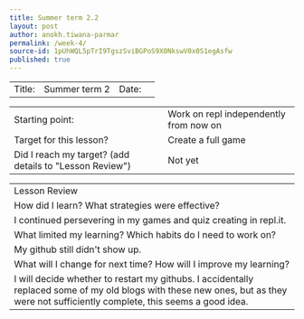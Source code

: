 ```yaml
---
title: Summer term 2.2
layout: post
author: anokh.tiwana-parmar
permalink: /week-4/
source-id: 1pUhWQL5pTrI9TgszSviBGPoS9X0NkswV0x0S1egAsfw
published: true
---
```

<table>
  <tr>
    <td>Title:  </td>
    <td>Summer term 2</td>
    <td> Date:  </td>
    <td></td>
  </tr>
</table>


<table>
  <tr>
    <td>Starting point:</td>
    <td>Work on repl independently from now on</td>
  </tr>
  <tr>
    <td>Target for this lesson?</td>
    <td>Create a full game</td>
  </tr>
  <tr>
    <td>Did I reach my target? 
(add details to "Lesson Review")</td>
    <td>Not yet</td>
  </tr>
</table>


<table>
  <tr>
    <td>Lesson Review</td>
  </tr>
  <tr>
    <td>How did I learn? What strategies were effective? </td>
  </tr>
  <tr>
    <td> I continued persevering in my games and quiz creating in repl.it.</td>
  </tr>
  <tr>
    <td>What limited my learning? Which habits do I need to work on? </td>
  </tr>
  <tr>
    <td>My github still didn't show up.</td>
  </tr>
  <tr>
    <td>What will I change for next time? How will I improve my learning?</td>
  </tr>
  <tr>
    <td>I will decide whether to restart my githubs. I accidentally replaced some of my old blogs with these new ones, but as they were not sufficiently complete, this seems a good idea.</td>
  </tr>
</table>


